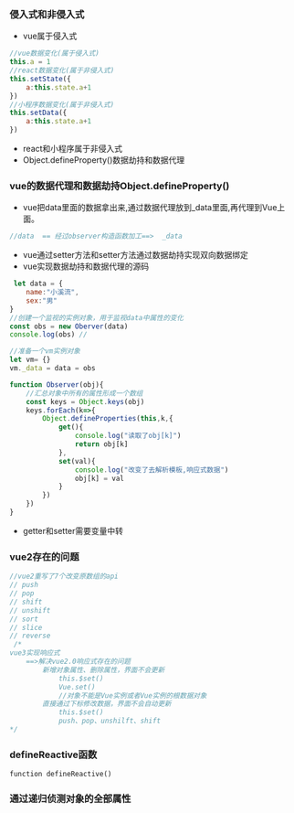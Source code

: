 ### 侵入式和非侵入式
+ vue属于侵入式
```js
//vue数据变化(属于侵入式)
this.a = 1
//react数据变化(属于非侵入式)
this.setState({
    a:this.state.a+1
})
//小程序数据变化(属于非侵入式)
this.setData({
    a:this.state.a+1
})
```
+ react和小程序属于非侵入式
+ Object.defineProperty()数据劫持和数据代理


### vue的数据代理和数据劫持Object.defineProperty()
+ vue把data里面的数据拿出来,通过数据代理放到_data里面,再代理到Vue上面。
```js
//data  == 经过observer构造函数加工==>  _data
```
+ vue通过setter方法和setter方法通过数据劫持实现双向数据绑定
+ vue实现数据劫持和数据代理的源码
```js
 let data = {
    name:"小溪流",
    sex:"男"
}
//创建一个监视的实例对象，用于监视data中属性的变化
const obs = new Oberver(data)
console.log(obs) //

//准备一个vm实例对象
let vm= {}
vm._data = data = obs

function Observer(obj){
    //汇总对象中所有的属性形成一个数组
    const keys = Object.keys(obj)
    keys.forEach(k=>{
        Object.defineProperties(this,k,{
            get(){
                console.log("读取了obj[k]")
                return obj[k]
            },
            set(val){
                console.log("改变了去解析模板,响应式数据")
                obj[k] = val
            }
        })
    })
}
```
+ getter和setter需要变量中转

### vue2存在的问题
```js
//vue2重写了7个改变原数组的api
// push
// pop
// shift
// unshift
// sort
// slice
// reverse
 /*
vue3实现响应式
    ==>解决vue2.0响应式存在的问题
        新增对象属性、删除属性，界面不会更新
            this.$set()
            Vue.set()
            //对象不能是Vue实例或者Vue实例的根数据对象
        直接通过下标修改数据，界面不会自动更新
            this.$set()
            push、pop、unshilft、shift
*/
```
### defineReactive函数
```
function defineReactive()
```
### 通过递归侦测对象的全部属性
